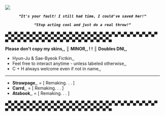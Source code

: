 ![](https://komarev.com/ghpvc/?username=Panic-Manic&&label=Protected&style=for-the-badge&color=CB115A#)

***_<p align="center">``“It's your fault! I still had time, I could've saved her!”``_***
***_<p align="center">``“Stop acting cool and just do a real throw!”``_***

▄▀▄▀▄▀▄▀▄▀▄▀▄▀▄▀▄▀▄▀▄▀▄▀▄▀▄▀▄▀▄▀▄▀▄▀▄▀▄▀▄▀▄▀▄▀▄▀▄▀▄▀▄▀▄▀▄▀▄▀▄▀▄▀▄▀▄▀▄▀▄▀▄▀▄▀▄▀▄▀▄▀▄▀▄

**Please don't copy my skins,,**
║ **MINOR,, ! !** ║ **Doubles DNI,,**

- Hyun-Ju & Sae-Byeok Fictkin,,
- Feel free to interact anytime - unless labeled otherwise,,
- C + H always welcome even if not in name,,
---------------------------------
- __Strawpage__,, = [ Remaking. . . ]
- __Carrd__,, = [ Remaking. . . ] 
- __Atabook__,, = [ Remaking. . . ]

▄▀▄▀▄▀▄▀▄▀▄▀▄▀▄▀▄▀▄▀▄▀▄▀▄▀▄▀▄▀▄▀▄▀▄▀▄▀▄▀▄▀▄▀▄▀▄▀▄▀▄▀▄▀▄▀▄▀▄▀▄▀▄▀▄▀▄▀▄▀▄▀▄▀▄▀▄▀▄▀▄▀▄▀▄








 







